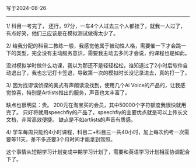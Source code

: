 写于2024-08-26

-----

1/  科目一考完了， 还行，97分，一车4个人过去三个人都挂了，就我一人过了，有点好笑，他们三应该是在模拟测试做得太少了。

2/ 给我分配的科目二教练一般，我感觉他属于被动性人格，需要催一下才会跳一下的类型，完全没有主动服务意识，需要我主动去多问才会说，约课程也是如此。

没对模拟学时做什么功课，我以为那还不是轻轻松松，谁知道过了2小时后软件自动退出了，我也忘记打卡签退，导致第一次的模拟时长没记录进去，真的打一了。

3/ 因为找谬误侦探的美式有声朗读没找到，使用几个Ai Voice的产品的，让我感觉惊喜，特别是Artlists推出的服务，声音也太丰富了。 

缺点也很明显：贵。 200元在淘宝买的会员，其中50000个字符额度我很快就用完了。 只好将就用speechfiy的产品了，speechfiy的主要优点就是可以上传长文文档，非常高效便捷。 缺点是不如artlists的声音有质感。

4/ 学车每周只能约4小时课程，科目二+科目三一共40小时，加上每次约考一次需要等11天，差不多还要3个月时间才能拿到驾照。

这个事情从短期学习计划变成中期学习计划了，需要和英语学习计划相互协调配合下了。
